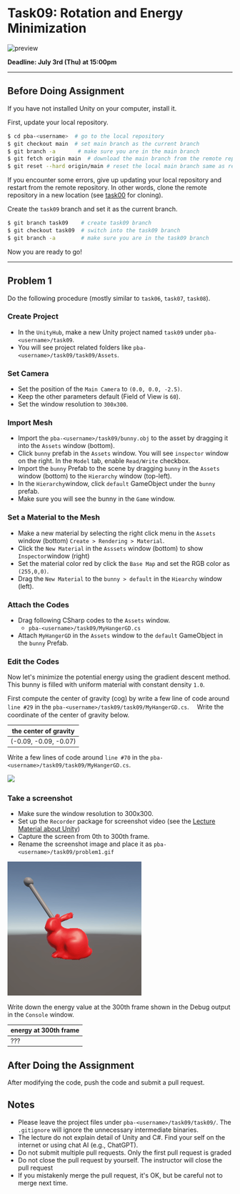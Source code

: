 # Task09: Rotation and Energy Minimization

![preview](thumbnail.gif)

**Deadline: July 3rd (Thu) at 15:00pm**

----

## Before Doing Assignment

If you have not installed Unity on your computer, install it.

First, update your local repository.

```bash
$ cd pba-<username>  # go to the local repository
$ git checkout main  # set main branch as the current branch
$ git branch -a       # make sure you are in the main branch
$ git fetch origin main  # download the main branch from the remote repository
$ git reset --hard origin/main # reset the local main branch same as remote repository
```

If you encounter some errors, give up updating your local repository and restart from the remote repository.
In other words, clone the remote repository in a new location (see [task00](../task00) for cloning).

Create the `task09` branch and set it as the current branch.

```bash
$ git branch task09    # create task09 branch
$ git checkout task09  # switch into the task09 branch
$ git branch -a        # make sure you are in the task09 branch
```

Now you are ready to go!

---

## Problem 1

Do the following procedure (mostly similar to `task06`, `task07`, `task08`).

### Create Project
- In the `UnityHub`, make a new Unity project named `task09` under `pba-<username>/task09`.
- You will see project related folders like `pba-<username>/task09/task09/Assets`.

### Set Camera
- Set the position of the `Main Camera` to `(0.0, 0.0, -2.5)`.
- Keep the other parameters default (Field of View is `60`).
- Set the window resolution to `300x300`.

### Import Mesh
- Import the `pba-<username>/task09/bunny.obj` to the asset by dragging it into the `Assets` window (bottom).
- Click `bunny` prefab in the `Assets` window. You will see `inspector` window on the right. In the `Model` tab, enable `Read/Write` checkbox.
- Import the `bunny` Prefab to the scene by dragging `bunny` in the `Assets` window (bottom) to the `Hierarchy` window (top-left).
- In the `Hierarchy`window, click `default` GameObject under the `bunny` prefab.
- Make sure you will see the bunny in the `Game` window.

### Set a Material to the Mesh
- Make a new material by selecting the right click menu in the `Assets` window (bottom) `Create > Rendering > Material`.
- Click the `New Material` in the `Asssets` window (bottom) to show `Inspector`window (right)
- Set the material color red by click the `Base Map` and set the RGB color as `(255,0,0)`.
- Drag the `New Material` to the `bunny > default` in the `Hiearchy` window (left).

### Attach the Codes
- Drag following CSharp codes to the `Assets` window. 
  - `pba-<username>/task09/MyHangerGD.cs`
- Attach `MyHangerGD` in the `Assets` window to the `default` GameObject in the `bunny` Prefab.

### Edit the Codes

Now let's minimize the potential energy using the gradient descent method. This bunny is filled with uniform material with constant density `1.0`.

First compute the center of gravity (cog) by write a few line of code around `line #29` in the `pba-<username>/task09/task09/MyHangerGD.cs`.　
Write the coordinate of the center of gravity below.

| the center of gravity |
|-----------------------|
| (-0.09, -0.09, -0.07)       |

Write a few lines of code around `line #70` in the `pba-<username>/task09/task09/MyHangerGD.cs`.

<img src="doc_imgs/block_sparse_matrix.png" width="400">


### Take a screenshot
- Make sure the window resolution to 300x300.
- Set up the `Recorder` package for screenshot video (see the [Lecture Material about Unity](http://nobuyuki-umetani.com/pba2025s/unity.pdf))
- Capture the screen from 0th to 300th frame.
- Rename the screenshot image and place it as `pba-<username>/task09/problem1.gif`

![problem1](problem1.gif)

Write down the energy value at the 300th frame shown in the Debug output in the `Console` window.

| energy at 300th frame |
|-----------------------|
| ???                   |




## After Doing the Assignment

After modifying the code, push the code and submit a pull request.


## Notes
- Please leave the project files under `pba-<username>/task09/task09/`. The `.gitignore` will ignore the unnecessary intermediate binaries.  
- The lecture do not explain detail of Unity and C#. Find your self on the internet or using chat AI (e.g., ChatGPT).
- Do not submit multiple pull requests. Only the first pull request is graded
- Do not close the pull request by yourself. The instructor will close the pull request
- If you mistakenly merge the pull request, it's OK, but be careful not to merge next time.
